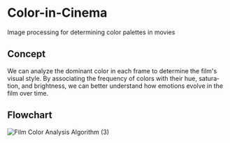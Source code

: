 # Color-in-Cinema
Image processing for determining color palettes in movies

## Concept
We can ana­lyze the dom­in­ant col­or in each frame to de­term­ine the film's visu­al style. By as­so­ci­at­ing the fre­quency of col­ors with their hue, sat­ur­a­tion, and bright­ness, we can bet­ter un­der­stand how emo­tions evolve in the film over time.

## Flowchart
![Film Color Analysis Algorithm (3)](https://github.com/divyayaya/Color-in-Cinema/assets/62424507/23a11cfe-a3e8-41ba-89e5-77b5f75c36b6)
